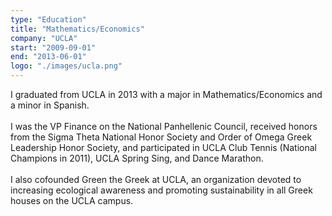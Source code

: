 ```yaml
---
type: "Education"
title: "Mathematics/Economics"
company: "UCLA"
start: "2009-09-01"
end: "2013-06-01"
logo: "./images/ucla.png"
---
```


I graduated from UCLA in 2013 with a major in Mathematics/Economics and a minor in Spanish.
<br><br>
I was the VP Finance on the National Panhellenic Council, received honors from the Sigma Theta National Honor Society and Order of Omega Greek Leadership Honor Society, and participated in UCLA Club Tennis (National Champions in 2011), UCLA Spring Sing, and Dance Marathon.
<br><br>
I also cofounded Green the Greek at UCLA, an organization devoted to increasing ecological awareness and promoting sustainability in all Greek houses on the UCLA campus.
